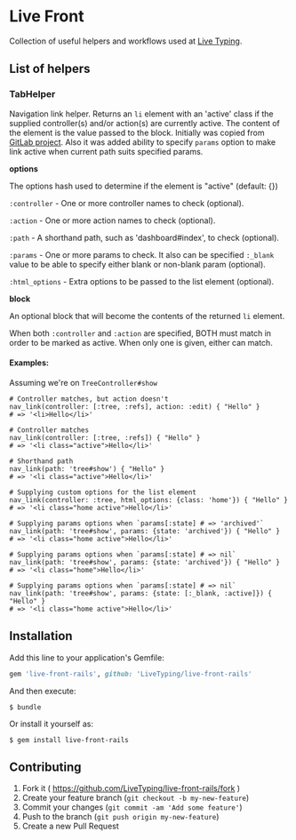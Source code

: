 # Live Front

Collection of useful helpers and workflows used at [Live Typing](http://ltst.ru).

## List of helpers

### TabHelper

Navigation link helper. Returns an `li` element with an 'active' class if the supplied
controller(s) and/or action(s) are currently active. The content of the
element is the value passed to the block. Initially was copied from
[GitLab project](https://gitlab.com/gitlab-org/gitlab-ce). Also it was added ability to specify
`params` option to make link active when current path suits specified params.

**options**

The options hash used to determine if the element is "active" (default: {})

`:controller`   - One or more controller names to check (optional).

`:action`       - One or more action names to check (optional).

`:path`         - A shorthand path, such as 'dashboard#index', to check (optional).

`:params`       - One or more params to check. It also can be specified `:_blank` value to be able to specify either blank or non-blank param (optional).

`:html_options` - Extra options to be passed to the list element (optional).

**block**

An optional block that will become the contents of the returned `li` element.

When both `:controller` and `:action` are specified, BOTH must match in order
to be marked as active. When only one is given, either can match.

#### Examples:

Assuming we're on `TreeController#show`

```
# Controller matches, but action doesn't
nav_link(controller: [:tree, :refs], action: :edit) { "Hello" }
# => '<li>Hello</li>'
```

```
# Controller matches
nav_link(controller: [:tree, :refs]) { "Hello" }
# => '<li class="active">Hello</li>'
```

```
# Shorthand path
nav_link(path: 'tree#show') { "Hello" }
# => '<li class="active">Hello</li>'
```

```
# Supplying custom options for the list element
nav_link(controller: :tree, html_options: {class: 'home'}) { "Hello" }
# => '<li class="home active">Hello</li>'
```

```
# Supplying params options when `params[:state] # => 'archived'`
nav_link(path: 'tree#show', params: {state: 'archived'}) { "Hello" }
# => '<li class="home active">Hello</li>'
```

```
# Supplying params options when `params[:state] # => nil`
nav_link(path: 'tree#show', params: {state: 'archived'}) { "Hello" }
# => '<li class="home">Hello</li>'
```

```
# Supplying params options when `params[:state] # => nil`
nav_link(path: 'tree#show', params: {state: [:_blank, :active]}) { "Hello" }
# => '<li class="home active">Hello</li>'
```

## Installation

Add this line to your application's Gemfile:

```ruby
gem 'live-front-rails', github: 'LiveTyping/live-front-rails'
```

And then execute:

    $ bundle

Or install it yourself as:

    $ gem install live-front-rails

## Contributing

1. Fork it ( https://github.com/LiveTyping/live-front-rails/fork )
2. Create your feature branch (`git checkout -b my-new-feature`)
3. Commit your changes (`git commit -am 'Add some feature'`)
4. Push to the branch (`git push origin my-new-feature`)
5. Create a new Pull Request
